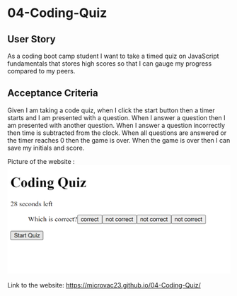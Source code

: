 # 04-Coding-Quiz

## User Story
As a coding boot camp student I want to take a timed quiz on JavaScript fundamentals that stores high scores so that I can gauge my progress compared to my peers.

## Acceptance Criteria
Given I am taking a code quiz, when I click the start button then a timer starts and I am presented with a question.
When I answer a question then I am presented with another question.
When I answer a question incorrectly then time is subtracted from the clock.
When all questions are answered or the timer reaches 0 then the game is over.
When the game is over then I can save my initials and score.


Picture of the website : 
![alt text](./assets/pictures/Screenshot%202023-04-27%20234346.png)

Link to the website: https://microvac23.github.io/04-Coding-Quiz/